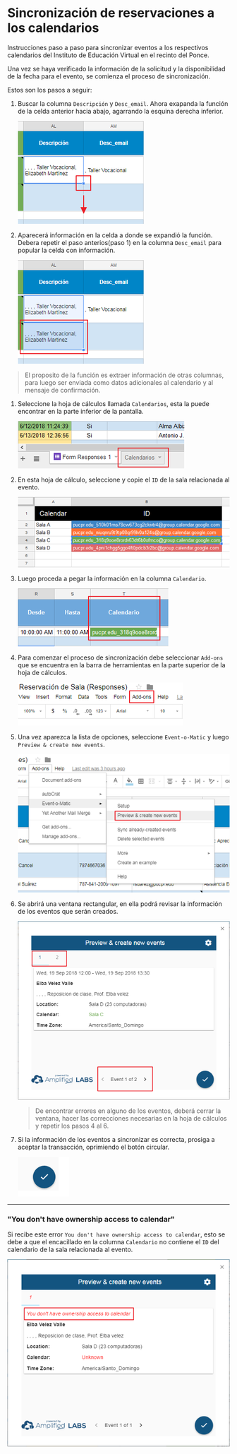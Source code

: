 # Sincronización de reservaciones a los calendarios

Instrucciones paso a paso para sincronizar eventos a los respectivos calendarios del Instituto de Educación Virtual en el recinto del Ponce.

Una vez se haya verificado la información de la solicitud y la disponibilidad de la fecha para el evento, se comienza el proceso de sincronización.

Estos son los pasos a seguir:

1. Buscar la columna `Descripción` y `Desc_email`. Ahora exapanda la función de la celda anterior hacia abajo, agarrando la esquina derecha inferior.

	![Expandir función](copy_func01.png)

1. Aparecerá información en la celda a donde se expandió la función. Debera repetir el paso anterios(paso 1) en la columna `Desc_email` para popular la celda con información.

	![Función expandida](copy_func02.png)

> El proposito de la función es extraer información de otras columnas, para luego ser enviada como datos adicionales al calendario y al mensaje de confirmación.

1. Seleccione la hoja de cálculos llamada `Calendarios`, esta la puede encontrar en la parte inferior de la pantalla.

	![Hoja de calendarios](cal_sheet.png)

1. En esta hoja de cálculo, seleccione y copie el `ID` de la sala relacionada al evento.

	![Copiar ID](copy_cal.png)

1. Luego proceda a pegar la información en la columna `Calendario`.

	![Columna del calendario](cal_col.png)

1. Para comenzar el proceso de sincronización debe seleccionar `Add-ons` que se encuentra en la barra de herramientas en la parte superior de la hoja de cálculos.

	![Add-ons](add-ons.png)

1. Una vez aparezca la lista de opciones, seleccione `Event-o-Matic` y luego `Preview & create new events`.

	![Preview & create](preview_create.png)

1. Se abrirá una ventana rectangular, en ella podrá revisar la información de los eventos que serán creados.

	![Preview events](preview_events.png)

	> De encontrar errores en alguno de los eventos, deberá cerrar la ventana, hacer las correcciones necesarias en la hoja de cálculos y repetir los pasos 4 al 6.

1. Si la información de los eventos a sincronizar es correcta, prosiga a aceptar la transacción, oprimiendo el botón circular.

	![Acept](preview_acept.png)


*****

### "You don't have ownership access to calendar"
Si recibe este error `You don't have ownership access to calendar`, esto se debe a que el encacillado en la columna `Calendario` no contiene el `ID` del calendario de la sala relacionada al evento.


![Error en calendario](no_cal.png)
